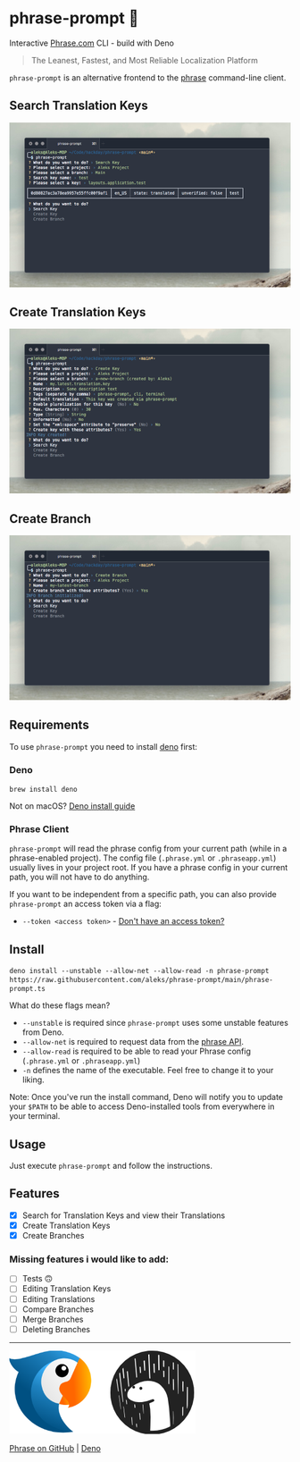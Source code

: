 # phrase-prompt 🦕
Interactive [Phrase.com](https://phrase.com) CLI - build with Deno

> The Leanest, Fastest, and Most Reliable Localization Platform

`phrase-prompt` is an alternative frontend to the [phrase](https://help.phrase.com/help/configuration) command-line client.

## Search Translation Keys
![search keys](https://raw.githubusercontent.com/aleks/phrase-prompt/main/readme/search.png)

## Create Translation Keys
![create keys](https://raw.githubusercontent.com/aleks/phrase-prompt/main/readme/create-key.png)

## Create Branch
![create keys](https://raw.githubusercontent.com/aleks/phrase-prompt/main/readme/create-branch.png)

## Requirements

To use `phrase-prompt` you need to install [deno](https://deno.land/) first:

### Deno

```
brew install deno
```
Not on macOS? [Deno install guide](https://deno.land/#installation)

### Phrase Client

`phrase-prompt` will read the phrase config from your current path (while in a phrase-enabled project). The config file (`.phrase.yml` or `.phraseapp.yml`) usually lives in your project root. If you have a phrase config in your current path, you will not have to do anything.

If you want to be independent from a specific path, you can also provide `phrase-prompt` an access token via a flag:
- `--token <access token>` - [Don't have an access token?](https://help.phrase.com/help/access-tokens)

## Install

```
deno install --unstable --allow-net --allow-read -n phrase-prompt https://raw.githubusercontent.com/aleks/phrase-prompt/main/phrase-prompt.ts
```

What do these flags mean?
- `--unstable` is required since `phrase-prompt` uses some unstable features from Deno.
- `--allow-net` is required to request data from the [phrase API](https://developers.phrase.com/api/).
- `--allow-read` is required to be able to read your Phrase config (`.phrase.yml` or `.phraseapp.yml`)
- `-n` defines the name of the executable. Feel free to change it to your liking.

Note: Once you've run the install command, Deno will notify you to update your `$PATH` to be able to access Deno-installed tools from everywhere in your terminal.

## Usage

Just execute `phrase-prompt` and follow the instructions.

## Features

- [x] Search for Translation Keys and view their Translations
- [x] Create Translation Keys
- [x] Create Branches

### Missing features i would like to add:

- [ ] Tests 🙃
- [ ] Editing Translation Keys
- [ ] Editing Translations
- [ ] Compare Branches
- [ ] Merge Branches
- [ ] Deleting Branches

---

![phrase deno](https://raw.githubusercontent.com/aleks/phrase-prompt/main/readme/phrase-deno.png)

[Phrase on GitHub](https://github.com/phrase/) | [Deno](https://deno.land/)

